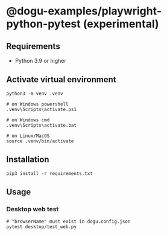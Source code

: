 # @dogu-examples/playwright-python-pytest (experimental)

## Requirements

- Python 3.9 or higher

## Activate virtual environment

```shell
python3 -m venv .venv

# on Windows powershell
.venv\Scripts\activate.ps1

# on Windows cmd
.venv\Scripts\activate.bat

# on Linux/MacOS
source .venv/bin/activate
```

## Installation

```shell
pip3 install -r requirements.txt
```

## Usage

### Desktop web test

```shell
# "browserName" must exist in dogu.config.json
pytest desktop/test_web.py
```
